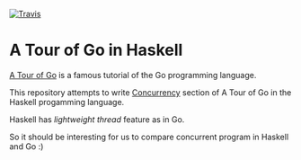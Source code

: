 [![Travis](https://travis-ci.org/syocy/a-tour-of-go-in-haskell.svg?branch=master)](https://travis-ci.org/syocy/a-tour-of-go-in-haskell)

# A Tour of Go in Haskell

[A Tour of Go](https://tour.golang.org/) is a famous tutorial of the Go programming language.

This repository attempts to write [Concurrency](https://tour.golang.org/concurrency/1) section of A Tour of Go in the Haskell progamming language.

Haskell has *lightweight thread* feature as in Go.

So it should be interesting for us to compare concurrent program in Haskell and Go :)
